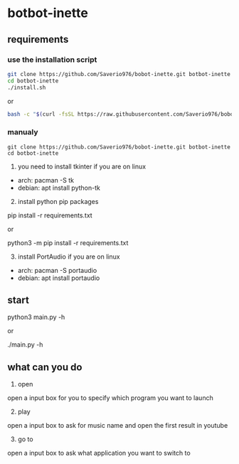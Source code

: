 # botbot-inette

## requirements

### use the installation script

```bash
git clone https://github.com/Saverio976/bobot-inette.git botbot-inette
cd botbot-inette
./install.sh
```

or

```bash
bash -c "$(curl -fsSL https://raw.githubusercontent.com/Saverio976/bobot-inette/main/install.sh)"
```

### manualy

```
git clone https://github.com/Saverio976/bobot-inette.git botbot-inette
cd botbot-inette
```

1. you need to install tkinter if you are on linux

- arch: pacman -S tk
- debian: apt install python-tk

2. install python pip packages

pip install -r requirements.txt

or

python3 -m pip install -r requirements.txt

3. install PortAudio if you are on linux

- arch: pacman -S portaudio
- debian: apt install portaudio

## start

python3 main.py -h

or

./main.py -h

## what can you do

1. open

open a input box for you to specify which program you want to launch

2. play

open a input box to ask for music name and open the first result in youtube

3. go to

open a input box to ask what application you want to switch to
